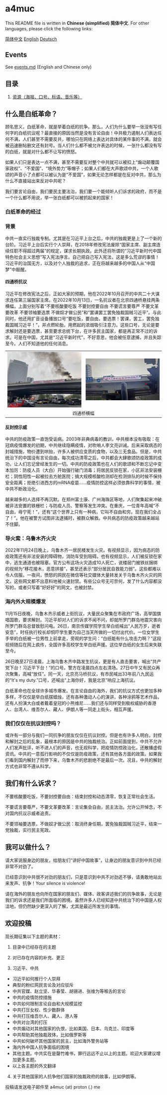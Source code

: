 # a4muc

This README file is written in **Chinese (simplified) 简体中文**. For other languages, please click the following links:

<a href="README.md">简体中文</a>	<a href="README_OTHER_LANGUAGES/README_en_US.md">English</a>	<a href="README_OTHER_LANGUAGES/README_de_DE.md">Deutsch</a>

## Events

See <a href="events.md">events.md</a> (English and Chinese only)

## 目录

1. <a href="materials">资源（海报、口号、标语、音乐等）</a>

## 什么是白纸革命？

顾名思义，白纸革命，就是举着白纸的抗争。那么，人们为什么要举一张没有写任何字的白纸抗议呢？最直接的原因当然是没有言论自由！中共极力遏制人们表达任何不满，人们甚至不需要反共，哪怕只在网络上表达对具体的某件事的不满，就会被迅速删帖删文还有封号。当人们什么都不被允许表达的时候，一张什么都没有写的白纸，就是对什么都不让写的愤怒。

如果人们只是表达一点不满，甚至不需要反对整个中共就可以被扣上“煽动颠覆国家政权”、“不爱国”、“境外势力”等帽子；如果人们都在大声歌颂中共，一个人歌颂的声音小了点都可以被认为是“不爱国”，如果无论怎样都是在反对中共，那么为什么不直接站出来反对中共呢？

我们要言论自由，我们要民主要法治，我们要一个能倾听人们诉求的政府，而不是一个什么都不用说，举一张白纸都可以被抓起来的国家！

### 白纸革命的经过

### 背景

中共一直实行独裁专制。尤其是在习近平上台之后，中共的独裁更是上了一个新的台阶。习近平上台后实行个人崇拜，在2018年修改宪法废除“国家主席、副主席连续任职不得超过两届”的规定，谋求长期执政。此外还将所谓的“习近平新时代中国特色社会主义思想”写入宪法序言。自己把自己写入宪法，这是多么荒谬的事情！习近平的治国无方，以及对个人独裁的追求，正在将越来越多的中国人从“中国梦”中敲醒。

#### 四通桥抗议

习近平在修改宪法之后，正如大家的预期，他在2022年10月召开的中共二十大谋求连任第三届国家主席。在2022年10月13日，一名抗议者在北京四通桥悬挂两条横幅，上面分别写着“不要核酸要吃饭 不要封控要自由 不要谎言要尊严 不要文革要改革 不要领袖要选票 不做奴才做公民”和“罢课罢工罢免独裁国贼习近平”。与此同时，他还用扩音设备播放口号“要吃饭，要自由，要选票！罢课，罢工，罢免独裁国贼习近平！”，并点燃轮胎，用燃起的浓烟吸引注意力。这些口号，无论是要求解封还是要选票，甚至要求总统下台，在许多民主国家，都是再正常不过的诉求。可是在中国，尤其是“习近平新时代”，不好意思，他会被任意逮捕，并且失踪至今。人们不知道他的任何消息。

<table>
  <tr>
    <td width="50%"><img src="README_OTHER_LANGUAGES/img/sitongqiao1.png"></img></td><td><img src="README_OTHER_LANGUAGES/img/sitongqiao2.jpg"></img></td>
  </tr>
	<tr>
    <td colspan="2" align="center">四通桥横幅</td>
	</tr>
</table>

#### 反封控示威

中共的防疫政策一直饱受诟病。2003年非典病毒的教训，中共根本没有吸取：在冠病疫情爆发的初期，中共继续隐瞒疫情，对吹哨人李文亮训诫。后来采取病态的封城措施，物价遭到哄抬，许多人被供应变质的食物，以及三无食品。但是，中共统治下的中国没有言论自由，每次成功清零之后，中共都会大肆歌颂防疫政策的成功，让人们忘记曾经发生的一切。中共的防疫政策也在人们的歌颂和不断忘记中变本加厉：防疫人员（大白）开始强行破门消毒；将居民反锁在家，小区非法安装栅栏；阴性阳性一起被拉去方舱医院；搞大规模核酸检测却在检测排队的时候不保持安全距离；拒绝引进西方的mRNA疫苗……疫情防控这样必须依靠科学的事情，被中共不断政治化。

越来越多的人选择不再沉默。在郑州富士康、广州海珠区等地，人们聚集起来冲破被非法安置的铁栅栏；与防疫人员、警察等发生冲突。在重庆，一位青年高喊“不自由，毋宁死！”，还有“这个世界上只有一种病，它叫不自由和穷。现在我们全占了！”。他在被警方试图非法逮捕时，被群众解救。中共病态的防疫政策越来越站不住脚。

### 导火索：乌鲁木齐火灾

2022年11月24日晚上，乌鲁木齐一居民楼发生火灾。有视频显示，因为病态的防疫政策还有非法安装的障碍物，消防车受到阻碍。也有视频显示，人们被反锁在家中，逃生通道也被阻塞。官方公布这场火灾造成10人死亡，说楼层门被铁丝捆绑的视频为“移花接木，恶意拼接”，甚至还表示“部分居民自救能力弱”。这些都难以令人信服。一夜间，愤怒的网民在微信等社交媒体大量转发关于乌鲁木齐火灾的网文。这些网文都不出意料地被火速封禁。有些公众号无可奈何，发了什么内容都没写的，或者只写着“好好好”的网文，也被封禁。

### 海内外大规模爆发

11月15日夜晚，乌鲁木齐示威者上街抗议，大量民众聚集在市政府广场，高举国旗唱国歌，要求解封。习近平却对人们的诉求不闻不问，却就所罗门群岛地震灾害向所罗门群岛总督致慰问电。26日，南京传媒学院学生举白纸喊出“人民万岁，逝者安息”，时任执行校长却恫吓学生要为自己当天所做的一切付出代价。一位女学生手举的白纸被一位男性上前拿走，旁观的学生问：“白纸能有什么攻击力啊？”这段视频随后在网上疯传，全国许多高校学生举白纸声援。这位举白纸的女生后来失联至今。

26日晚至27日凌晨，上海乌鲁木齐中路发生抗议，更是有人直击要害，喊出“共产党下台！习近平下台！”的口号。警方在凌晨四点左右清场。27日中午又有民众再次聚集，高喊“放任”。同一天，北京亮马桥抗议，有市民喊出33年前八九民运的“It's my duty.”口号，还喊出“上海你好，我是北京”响应上海抗议。

白纸革命也在全球许多城市爆发。在言论自由的海外，我们的抗议方式也更加多种多样，不仅仅是举白纸摆蜡烛，还有各种激动人心的演讲，各种涂鸦等艺术作品，还有人扮演大白或者戴着皇冠的小熊维尼……我们还与同样受到极权威胁的香港人、台湾人、维吾尔人、藏人、伊朗人等一同走上街头，相互声援。

### 我们仅仅在抗议封控吗？

或许有一部分与我们一同抗争的朋友仅仅在抗议封控。但是也有许多人明白，封控和解封之后的乱象，最根本的原因是中共的独裁统治。正如前面提到，中共不允许人们发声批评，听不进人们的声音，也无视科学，把疫情防控政治化，还散播虚假资讯。中共的一意孤行影响的不仅仅是防疫政策，还有其他各方面的政策。如果我们看到国内解封了而停下来，乌鲁木齐的悲剧绝不是最后一次。况且，中共的解封方式也非常不遵从科学。

## 我们有什么诉求？

不要核酸要吃饭，不要封控要自由：结束封控和动态清零，恢复正常社会生活。 

不要谎言要尊严，不要文革要改革：言论集会自由，民主法治。允许公开悼念，不对国内抗议示威者追责。

不要领袖要选票，不做奴才做公民：取消终身任期，罢免独裁国贼习近平，结束一党独裁，实行民主宪政。

## 我可以做什么？

请大家说服身边的朋友，给朋友们“讲好中国故事”，让身边的朋友意识到中共已经非常不对劲了。

已经意识到中共很不对劲的朋友们，只是意识到中共不对劲还不够，请勇敢地站出来发声、抗争！Your silence is violence!

请在海外的朋友也向所在国家的朋友们、媒体、政客讲述我们的抗争故事，无论是我们的诉求还是我们所面临的困境。虽然许多人已经知道中共统治下的中国是人权洼地，但仍然缺少更深入的了解，尤其是最近所发生的事情。

## 欢迎投稿

现长期征集以下主题的素材：

1. 目录中已经存在的主题
2. 对已存在内容的补充、更正

3. 习近平、中共

- 习近平如何推行个人崇拜
- 典型的粉红网民言论及对应驳斥
- 中共官媒、赵立坚、华春莹、胡锡进、张维为等喉舌的言论
- 中共的疫情防控措施
- 中共如何限制言论自由和大规模监控
- 中共打压女权、性少数群体
- 中共打压维吾尔人、藏人、港人等
- 中共对台湾的打压
- 中共煽动对其他国家的仇恨，比如美国、日本、乌克兰、印度等
- 中共帮助其他独裁政体，比如俄罗斯等
- 中共如何破坏其他国家的民主，比如海外警务站等
- 海内外中国人抗争面临的困境
- 其他主题。中共实在是罄竹难书，罪行远远不止以上的主题。欢迎大家建议增加更多主题。
- 以上各主题的外文翻译

4. 关于其他国家的人抗争他们国家的独裁政府的故事，比如伊朗等。

投稿请发送电子邮件至 a4muc (at) proton (.) me
